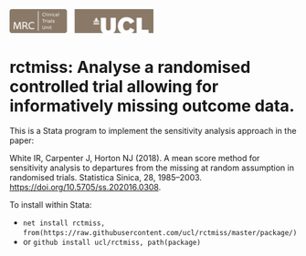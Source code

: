 <a href ="https://www.ctu.mrc.ac.uk/"><img src="MRCCTU_at_UCL_Logo.png" width="50%" /></a>      

# rctmiss: Analyse a randomised controlled trial allowing for informatively missing outcome data.

This is a Stata program to implement the sensitivity analysis approach in the paper:

White IR, Carpenter J, Horton NJ (2018). A mean score method for sensitivity analysis to departures from the missing at random assumption in randomised trials. Statistica Sinica, 28, 1985–2003. 
https://doi.org/10.5705/ss.202016.0308.

To install within Stata:
- `net install rctmiss, from(https://raw.githubusercontent.com/ucl/rctmiss/master/package/)`
- or `github install ucl/rctmiss, path(package)`
